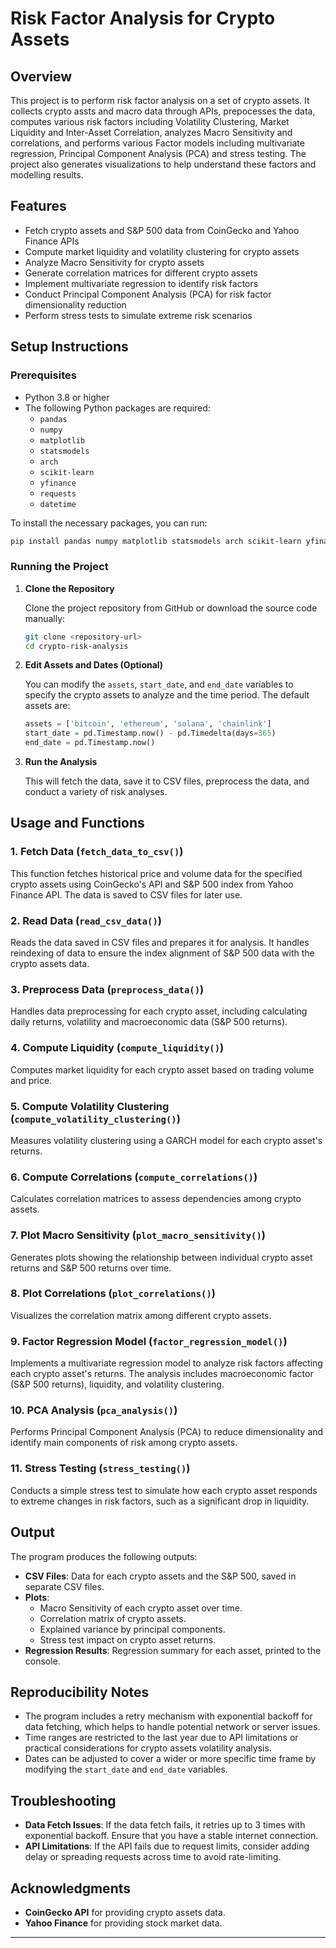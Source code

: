 # Risk Factor Analysis for Crypto Assets

## Overview

This project is to perform risk factor analysis on a set of crypto assets. It collects crypto assts and macro data through APIs, prepocesses the data, computes various risk factors including Volatility Clustering, Market Liquidity and Inter-Asset Correlation, analyzes Macro Sensitivity and correlations, and performs various Factor models including multivariate regression, Principal Component Analysis (PCA) and stress testing. The project also generates visualizations to help understand these factors and modelling results.

## Features

- Fetch crypto assets and S&P 500 data from CoinGecko and Yahoo Finance APIs
- Compute market liquidity and volatility clustering for crypto assets
- Analyze Macro Sensitivity for crypto assets
- Generate correlation matrices for different crypto assets
- Implement multivariate regression to identify risk factors
- Conduct Principal Component Analysis (PCA) for risk factor dimensionality reduction
- Perform stress tests to simulate extreme risk scenarios

## Setup Instructions

### Prerequisites

- Python 3.8 or higher
- The following Python packages are required:
  - `pandas`
  - `numpy`
  - `matplotlib`
  - `statsmodels`
  - `arch`
  - `scikit-learn`
  - `yfinance`
  - `requests`
  - `datetime`

To install the necessary packages, you can run:

```sh
pip install pandas numpy matplotlib statsmodels arch scikit-learn yfinance requests datetime
```

### Running the Project

1. **Clone the Repository**
   
   Clone the project repository from GitHub or download the source code manually:

   ```sh
   git clone <repository-url>
   cd crypto-risk-analysis
   ```

2. **Edit Assets and Dates (Optional)**

   You can modify the `assets`, `start_date`, and `end_date` variables to specify the crypto assets to analyze and the time period. The default assets are:

   ```python
   assets = ['bitcoin', 'ethereum', 'solana', 'chainlink']
   start_date = pd.Timestamp.now() - pd.Timedelta(days=365)
   end_date = pd.Timestamp.now()
   ```

3. **Run the Analysis**

   This will fetch the data, save it to CSV files, preprocess the data, and conduct a variety of risk analyses.

## Usage and Functions

### 1. Fetch Data (`fetch_data_to_csv()`)

This function fetches historical price and volume data for the specified crypto assets using CoinGecko's API and S&P 500 index from Yahoo Finance API. The data is saved to CSV files for later use.

### 2. Read Data (`read_csv_data()`)

Reads the data saved in CSV files and prepares it for analysis. It handles reindexing of data to ensure the index alignment of S&P 500 data with the crypto assets data.

### 3. Preprocess Data (`preprocess_data()`)

Handles data preprocessing for each crypto asset, including calculating daily returns, volatility and macroeconomic data (S&P 500 returns).

### 4. Compute Liquidity (`compute_liquidity()`)

Computes market liquidity for each crypto asset based on trading volume and price.

### 5. Compute Volatility Clustering (`compute_volatility_clustering()`)

Measures volatility clustering using a GARCH model for each crypto asset's returns.

### 6. Compute Correlations (`compute_correlations()`)

Calculates correlation matrices to assess dependencies among crypto assets.

### 7. Plot Macro Sensitivity (`plot_macro_sensitivity()`)

Generates plots showing the relationship between individual crypto asset returns and S&P 500 returns over time.

### 8. Plot Correlations (`plot_correlations()`)

Visualizes the correlation matrix among different crypto assets.

### 9. Factor Regression Model (`factor_regression_model()`)

Implements a multivariate regression model to analyze risk factors affecting each crypto asset's returns. The analysis includes macroeconomic factor (S&P 500 returns), liquidity, and volatility clustering.

### 10. PCA Analysis (`pca_analysis()`)

Performs Principal Component Analysis (PCA) to reduce dimensionality and identify main components of risk among crypto assets.

### 11. Stress Testing (`stress_testing()`)

Conducts a simple stress test to simulate how each crypto asset responds to extreme changes in risk factors, such as a significant drop in liquidity.

## Output

The program produces the following outputs:

- **CSV Files**: Data for each crypto assets and the S&P 500, saved in separate CSV files.
- **Plots**:
  - Macro Sensitivity of each crypto asset over time.
  - Correlation matrix of crypto assets.
  - Explained variance by principal components.
  - Stress test impact on crypto asset returns.
- **Regression Results**: Regression summary for each asset, printed to the console.

## Reproducibility Notes

- The program includes a retry mechanism with exponential backoff for data fetching, which helps to handle potential network or server issues.
- Time ranges are restricted to the last year due to API limitations or practical considerations for crypto assets volatility analysis.
- Dates can be adjusted to cover a wider or more specific time frame by modifying the `start_date` and `end_date` variables.

## Troubleshooting

- **Data Fetch Issues**: If the data fetch fails, it retries up to 3 times with exponential backoff. Ensure that you have a stable internet connection.
- **API Limitations**: If the API fails due to request limits, consider adding delay or spreading requests across time to avoid rate-limiting.

## Acknowledgments

- **CoinGecko API** for providing crypto assets data.
- **Yahoo Finance** for providing stock market data.

---

